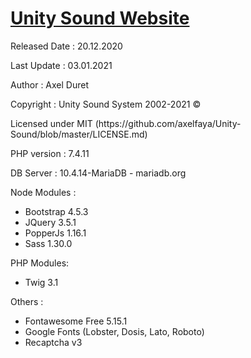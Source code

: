 <h1><a href="https://unitysound.ch">Unity Sound Website</a></h1>

<p>Released Date : 20.12.2020</p>
<p>Last Update : 03.01.2021</p>
<p>Author : Axel Duret</p>
<p>Copyright : Unity Sound System 2002-2021 &copy;</p>
<p>Licensed under MIT (https://github.com/axelfaya/Unity-Sound/blob/master/LICENSE.md)</p>

<p>PHP version : 7.4.11</p>
<p>DB Server : 10.4.14-MariaDB - mariadb.org</p>

Node Modules :

<ul>
<li>Bootstrap 4.5.3</li>
<li>JQuery 3.5.1</li>
<li>PopperJs 1.16.1</li>
<li>Sass 1.30.0</li>
</ul>

PHP Modules:

<ul>
<li>Twig 3.1</li>
</ul>

Others :

<ul>
<li>Fontawesome Free 5.15.1</li>
<li>Google Fonts (Lobster, Dosis, Lato, Roboto)</li>
<li>Recaptcha v3</li>
</ul>
